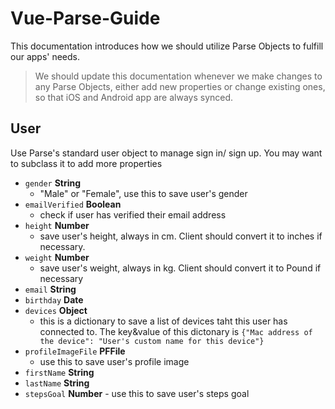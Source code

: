 # Vue-Parse-Guide

This documentation introduces how we should utilize Parse Objects to fulfill our apps' needs.

> We should update this documentation whenever we make changes to any Parse Objects, either add new properties or change existing ones, so that iOS and Android app are always synced.

## User
Use Parse's standard user object to manage sign in/ sign up. You may want to subclass it to add more properties


- `gender` **String**
	- "Male" or "Female", use this to save user's gender
- `emailVerified` **Boolean**
	- check if user has verified their email address
- `height` **Number**
	- save user's height, always in cm. Client should convert it to inches if necessary.
- `weight` **Number**
	- save user's weight, always in kg. Client should convert it to Pound if necessary
- `email` **String**
- `birthday` **Date**
- `devices` **Object**
	- this is a dictionary to save a list of devices taht this user has connected to. The key&value of this dictonary is `{"Mac address of the device": "User's custom name for this device"}`
- `profileImageFile` **PFFile**
	- use this to save user's profile image
- `firstName` **String**
- `lastName` **String**
- `stepsGoal` **Number** - use this to save user's steps goal
